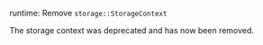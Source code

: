 runtime: Remove `storage::StorageContext`

The storage context was deprecated and has now been removed.
